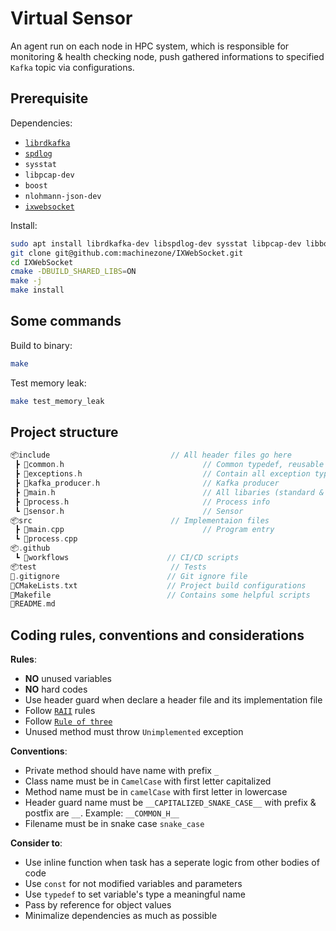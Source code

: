 # Virtual Sensor

An agent run on each node in HPC system, which is responsible for monitoring & health checking node, push gathered informations to specified `Kafka` topic via configurations.

## Prerequisite

Dependencies:

- [`librdkafka`](https://github.com/confluentinc/librdkafka)
- [`spdlog`](https://github.com/gabime/spdlog)
- `sysstat`
- `libpcap-dev`
- `boost`
- `nlohmann-json-dev`
- [`ixwebsocket`](https://machinezone.github.io/IXWebSocket/build/)

Install:

```bash
sudo apt install librdkafka-dev libspdlog-dev sysstat libpcap-dev libboost-all-dev nlohmann-json3-dev
git clone git@github.com:machinezone/IXWebSocket.git
cd IXWebSocket
cmake -DBUILD_SHARED_LIBS=ON
make -j
make install
```

## Some commands

Build to binary:

```bash
make
```

Test memory leak:

```bash
make test_memory_leak
```

## Project structure

```cpp
📦include                           // All header files go here
 ┣ 📜common.h                               // Common typedef, reusable functions and classes
 ┣ 📜exceptions.h                           // Contain all exception types
 ┣ 📜kafka_producer.h                       // Kafka producer
 ┣ 📜main.h                                 // All libaries (standard & 3rd-party) was included here
 ┣ 📜process.h                              // Process info
 ┗ 📜sensor.h                               // Sensor
📦src                               // Implementaion files
 ┣ 📜main.cpp                               // Program entry
 ┗ 📜process.cpp                            
📦.github
 ┗ 📂workflows                      // CI/CD scripts
📦test                              // Tests
📜.gitignore                        // Git ignore file
📜CMakeLists.txt                    // Project build configurations
📜Makefile                          // Contains some helpful scripts
📜README.md
```

## Coding rules, conventions and considerations

**Rules**:

- **NO** unused variables
- **NO** hard codes
- Use header guard when declare a header file and its implementation file
- Follow [`RAII`](https://en.wikipedia.org/wiki/Resource_acquisition_is_initialization) rules
- Follow [`Rule of three`](https://en.wikipedia.org/wiki/Rule_of_three_%28C++_programming%29)
- Unused method must throw `Unimplemented` exception

**Conventions**:

- Private method should have name with prefix `_`
- Class name must be in `CamelCase` with first letter capitalized
- Method name must be in `camelCase` with first letter in lowercase
- Header guard name must be `__CAPITALIZED_SNAKE_CASE__` with prefix & postfix are `__`. Example: `__COMMON_H__`
- Filename must be in snake case `snake_case`

**Consider to**:

- Use inline function when task has a seperate logic from other bodies of code
- Use `const` for not modified variables and parameters
- Use `typedef` to set variable's type a meaningful name
- Pass by reference for object values
- Minimalize dependencies as much as possible
